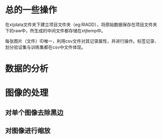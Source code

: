 # 总的一些操作

在xtjdata文件夹下建立项目文件夹（eg:RIADD），将原始数据保存在项目文件夹下的raw中，所生成的中间文件都存储在xtjtemp中。

每张图片（文件）ID唯一，利用csv文件对其记录属性，并进行操作。标签记录、划分验证集与训练集都在csv中文件体现。



# 数据的分析



# 图像的处理

## 对单个图像去除黑边


## 对图像进行缩放

##
